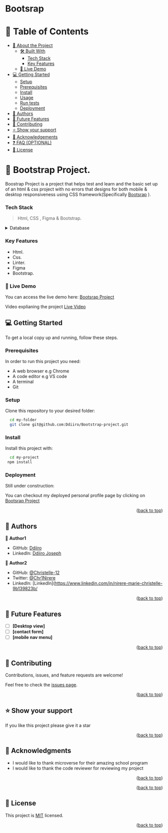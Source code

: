 # Bootsrap

<!-- TABLE OF CONTENTS -->

# 📗 Table of Contents

- [📖 About the Project](#about-project)
  - [🛠 Built With](#built-with)
    - [Tech Stack](#tech-stack)
    - [Key Features](#key-features)
  - [🚀 Live Demo](#live-demo)
- [💻 Getting Started](#getting-started)
  - [Setup](#setup)
  - [Prerequisites](#prerequisites)
  - [Install](#install)
  - [Usage](#usage)
  - [Run tests](#run-tests)
  - [Deployment](#triangular_flag_on_post-deployment)
- [👥 Authors](#authors)
- [🔭 Future Features](#future-features)
- [🤝 Contributing](#contributing)
- [⭐️ Show your support](#support)
- [🙏 Acknowledgements](#acknowledgements)
- [❓ FAQ (OPTIONAL)](#faq)
- [📝 License](#license)

<!-- PROJECT DESCRIPTION -->

# 📖 Bootstrap Project.


Boostrap Project is a project that helps test and learn and the basic set up of an html & css project with no errors that designs for both mobile & desktop responsiveness using CSS framework(Specifically <a href="https://getbootstrap.com/docs/5.3/getting-started/introduction/">Bootsrap</a> ).


### Tech Stack <a name="tech-stack"></a>

> Html, CSS , Figma & Bootstrap.


<details>
<summary>Database</summary>
  <ul>
    <li><a href="https://www.postgresql.org/">PostgreSQL</a></li>
  </ul>
</details>

<!-- Features -->

### Key Features <a name="key-features"></a>

- Html.
- Css.
- Linter.
- Figma
- Bootstrap.

### 🚀 Live Demo <a name="live-demo"></a>
You can access the live demo here: <a href="https://ddiiro.github.io/Bootstrap-project/">Bootsrap Project</a>

Video explianing the project <a href="https://www.loom.com/share/54a1d208612b408c8c483e8c078b4e4c">Live Video</a>

<!-- GETTING STARTED -->

## 💻 Getting Started <a name="getting-started"></a>


To get a local copy up and running, follow these steps.

### Prerequisites

In order to run this project you need:

- A web browser e.g Chrome
- A code editor e.g VS code
- A terminal
- Git 


### Setup

Clone this repository to your desired folder:


```sh
  cd my-folder
  git clone git@github.com:Ddiiro/Bootstrap-project.git
```


### Install

Install this project with:


```sh
  cd my-project
 npm install
```


### Deployment

Still under construction:

You can checkout my deployed personal profile page by clicking on 
<a href="https://ddiiro.github.io/Bootstrap-project/">Bootsrap Project</a>
<p align="right">(<a href="#readme-top">back to top</a>)</p>

<!-- AUTHORS -->

## 👥 Authors <a name="authors"></a>


👤 **Author1**

- GitHub: [Ddiiro](https://github.com/Ddiiro)
- LinkedIn: [Ddiiro Joseph](https://www.linkedin.com/in/ddiiro-joseph-712608174/)

👤 **Author2**
- GitHub: [@Christelle-12](https://github.com/Christelle-12)
- Twitter: [@Chr1Nirere](https://twitter.com/Chr1Nirere)
- LinkedIn: [LinkedIn](https://www.linkedin.com/in/nirere-marie-christelle-9b139823b/


<p align="right">(<a href="#readme-top">back to top</a>)</p>

<!-- FUTURE FEATURES -->

## 🔭 Future Features <a name="future-features"></a>

- [ ] **[Desktop view]**
- [ ] **[contact form]**
- [ ] **[mobile nav menu]**

<p align="right">(<a href="#readme-top">back to top</a>)</p>

<!-- CONTRIBUTING -->

## 🤝 Contributing <a name="contributing"></a>

Contributions, issues, and feature requests are welcome!

Feel free to check the [issues page](../../issues/).

<p align="right">(<a href="#readme-top">back to top</a>)</p>

<!-- SUPPORT -->

## ⭐️ Show your support <a name="support"></a>


If you like this project please give it a star

<p align="right">(<a href="#readme-top">back to top</a>)</p>

<!-- ACKNOWLEDGEMENTS -->

## 🙏 Acknowledgments <a name="acknowledgements"></a>

- I would like to thank microverse for their amazing school program
- I would like to thank the code reviewer for reviewing my project

<p align="right">(<a href="#readme-top">back to top</a>)</p>

<p align="right">(<a href="#readme-top">back to top</a>)</p>

<!-- LICENSE -->

## 📝 License <a name="license"></a>

This project is [MIT](https://github.com/citec-47/portfolio/blob/mobile-version/LICENSE.md) licensed.



<p align="right">(<a href="#readme-top">back to top</a>)</p>